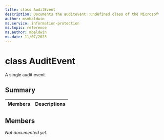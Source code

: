 ```yaml
---
title: class AuditEvent 
description: Documents the auditevent::undefined class of the Microsoft Information Protection (MIP) SDK.
author: msmbaldwin
ms.service: information-protection
ms.topic: reference
ms.author: mbaldwin
ms.date: 11/07/2023
---
```


# class AuditEvent 
A single audit event.
  
## Summary
 Members                        | Descriptions                                
--------------------------------|---------------------------------------------
  
## Members
_Not documented yet._
